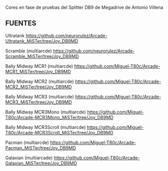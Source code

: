 Cores en fase de pruebas del Splitter DB9 de Megadrive de Antonio Villena

FUENTES
-------

Ultratank
https://github.com/neurorulez/Arcade-Ultratank_MiSTer/tree/Joy_DB9MD

Scramble (multiarcde)
https://github.com/neurorulez/Arcade-Scramble_MiSTer/tree/Joy_DB9MD

Bally Midway MCR1 (multiarcde)
https://github.com/Miguel-T80c/Arcade-MCR1_MiSTer/tree/Joy_DB9MD

Bally Midway MCR2 (multiarcde)
https://github.com/Miguel-T80c/Arcade-MCR2_MiSTer/tree/Joy_DB9MD

Bally Midway MCR3 (multiarcde)
https://github.com/Miguel-T80c/Arcade-MCR3_MiSTer/tree/Joy_DB9MD

Bally Midway MCR3Mono (multiarcde)
https://github.com/Miguel-T80c/Arcade-MCR3Mono_MiSTer/tree/Joy_DB9MD

Bally Midway MCR3Scroll (multiarcde)
https://github.com/Miguel-T80c/Arcade-MCR3Scroll_MiSTer/tree/Joy_DB9MD

Pacman (multiarcde)
https://github.com/Miguel-T80c/Arcade-Pacman_MiSTer/tree/Joy_DB9MD

Galaxian (multiarcade)
https://github.com/Miguel-T80c/Arcade-Galaxian_MiSTer/tree/Joy_DB9MD

